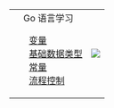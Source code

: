 <html>
    <table style="margin-left: auto; margin-right: auto;">
        <tr>
            <td>
                <!--左侧内容-->
                <span>&nbsp;&nbsp;&nbsp;&nbsp;Go 语言学习</span>
                <ul style="list-style-type:none;">
		        		<li><a href="https://mp.weixin.qq.com/s/bhMITWL0mpBK49FvTE9PtA" target="_blank">变量</a></li>
		        		<li><a href="https://mp.weixin.qq.com/s/GKG3zmic_QJPQC0oBzRuyg" target="_blank">基础数据类型</a></li>
		        		<li><a href="#" target="_blank">常量</a></li>
		        		<li><a href="#" target="_blank">流程控制</a></li>
                </ul>           
            </td>
            <td>
                <!--右侧内容-->
                <img src="https://github-readme-stats.vercel.app/api?username=weirubo&show_icons=true&hide_title=true"/>
            </td>
        </tr>
    </table>
</html>
